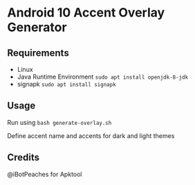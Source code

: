 # Android 10 Accent Overlay Generator

## Requirements

* Linux
* Java Runtime Environment `sudo apt install openjdk-8-jdk`
* signapk `sudo apt install signapk`

## Usage

Run using
`bash generate-overlay.sh`

Define accent name and accents for dark and light themes

## Credits

@iBotPeaches for Apktool
